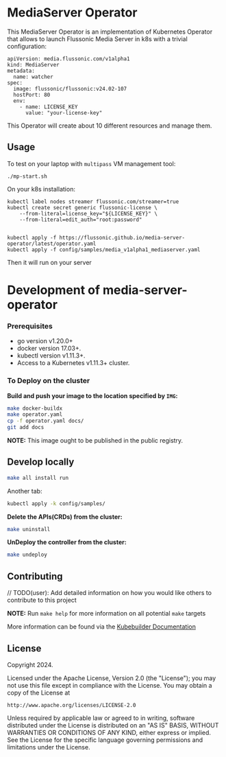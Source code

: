 # MediaServer Operator

This MediaServer Operator is an implementation of Kubernetes Operator that allows to launch Flussonic Media Server in k8s with a trivial configuration:

```
apiVersion: media.flussonic.com/v1alpha1
kind: MediaServer
metadata:
  name: watcher
spec:
  image: flussonic/flussonic:v24.02-107
  hostPort: 80
  env:
    - name: LICENSE_KEY
      value: "your-license-key"
```

This Operator will create about 10 different resources and manage them.


## Usage

To test on your laptop with `multipass` VM management tool:

```
./mp-start.sh
```

On your k8s installation:

```
kubectl label nodes streamer flussonic.com/streamer=true
kubectl create secret generic flussonic-license \
    --from-literal=license_key="${LICENSE_KEY}" \
    --from-literal=edit_auth="root:password"


kubectl apply -f https://flussonic.github.io/media-server-operator/latest/operator.yaml
kubectl apply -f config/samples/media_v1alpha1_mediaserver.yaml
```

Then it will run on your server



# Development of media-server-operator

### Prerequisites
- go version v1.20.0+
- docker version 17.03+.
- kubectl version v1.11.3+.
- Access to a Kubernetes v1.11.3+ cluster.

### To Deploy on the cluster

**Build and push your image to the location specified by `IMG`:**

```sh
make docker-buildx
make operator.yaml
cp -f operator.yaml docs/
git add docs
```

**NOTE:** This image ought to be published in the public registry.

## Develop locally

```sh
make all install run
```

Another tab:

```sh
kubectl apply -k config/samples/
```

**Delete the APIs(CRDs) from the cluster:**

```sh
make uninstall
```

**UnDeploy the controller from the cluster:**

```sh
make undeploy
```

## Contributing
// TODO(user): Add detailed information on how you would like others to contribute to this project

**NOTE:** Run `make help` for more information on all potential `make` targets

More information can be found via the [Kubebuilder Documentation](https://book.kubebuilder.io/introduction.html)

## License

Copyright 2024.

Licensed under the Apache License, Version 2.0 (the "License");
you may not use this file except in compliance with the License.
You may obtain a copy of the License at

    http://www.apache.org/licenses/LICENSE-2.0

Unless required by applicable law or agreed to in writing, software
distributed under the License is distributed on an "AS IS" BASIS,
WITHOUT WARRANTIES OR CONDITIONS OF ANY KIND, either express or implied.
See the License for the specific language governing permissions and
limitations under the License.


